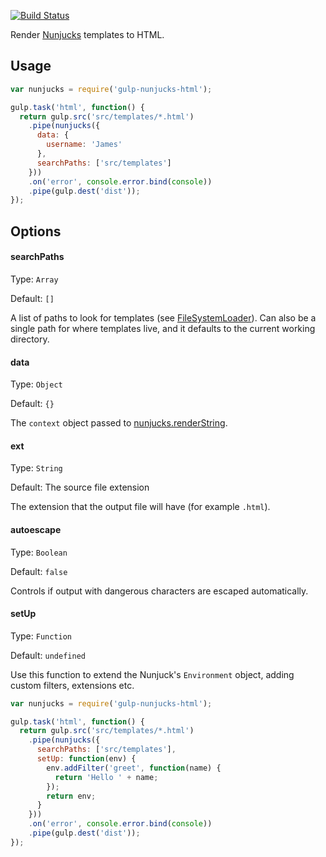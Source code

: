 [![Build Status](https://travis-ci.org/giaman/gulp-nunjucks-html.svg?branch=master)](https://travis-ci.org/giaman/gulp-nunjucks-html)

Render [Nunjucks](http://mozilla.github.io/nunjucks) templates to HTML.

## Usage

```js
var nunjucks = require('gulp-nunjucks-html');

gulp.task('html', function() {
  return gulp.src('src/templates/*.html')
    .pipe(nunjucks({
      data: {
        username: 'James'
      },
      searchPaths: ['src/templates']
    }))
    .on('error', console.error.bind(console))
    .pipe(gulp.dest('dist'));
});
```

## Options

#### searchPaths

Type: `Array`

Default: `[]`

A list of paths to look for templates (see [FileSystemLoader](http://mozilla.github.io/nunjucks/api.html#filesystemloader)).
Can also be a single path for where templates live, and it defaults to the current working directory.

#### data

Type: `Object`

Default: `{}`

The `context` object passed to [nunjucks.renderString](http://mozilla.github.io/nunjucks/api.html#renderstring).

#### ext

Type: `String`

Default: The source file extension

The extension that the output file will have (for example `.html`).

#### autoescape

Type: `Boolean`

Default: `false`

Controls if output with dangerous characters are escaped automatically.

#### setUp

Type: `Function`

Default: `undefined`

Use this function to extend the Nunjuck's `Environment` object, adding custom filters, extensions etc.

```js
var nunjucks = require('gulp-nunjucks-html');

gulp.task('html', function() {
  return gulp.src('src/templates/*.html')
    .pipe(nunjucks({
      searchPaths: ['src/templates'],
      setUp: function(env) {
        env.addFilter('greet', function(name) {
          return 'Hello ' + name;
        });
        return env;
      }
    }))
    .on('error', console.error.bind(console))
    .pipe(gulp.dest('dist'));
});
```
